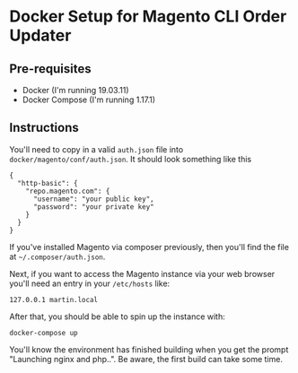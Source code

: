 # Docker Setup for Magento CLI Order Updater

## Pre-requisites

- Docker (I'm running 19.03.11)
- Docker Compose (I'm running 1.17.1)

## Instructions

You'll need to copy in a valid `auth.json` file into `docker/magento/conf/auth.json`. It should look something like this

```
{
  "http-basic": {
    "repo.magento.com": {
      "username": "your public key",
      "password": "your private key"
    }
  }
}
```

If you've installed Magento via composer previously, then you'll find the file at `~/.composer/auth.json`.

Next, if you want to access the Magento instance via your web browser you'll need an entry in your `/etc/hosts` like:

```
127.0.0.1 martin.local
```

After that, you should be able to spin up the instance with:

```
docker-compose up
```

You'll know the environment has finished building when you get the prompt "Launching nginx and php..". Be aware, the first
build can take some time.
